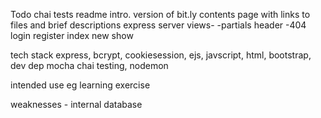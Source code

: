 Todo
chai tests
readme
intro. version of bit.ly 
contents page with links to files and brief descriptions
express server
views-
  -partials header
  -404
  login
  register
  index
  new
  show

tech stack
express, bcrypt, cookiesession, ejs, javscript, html, bootstrap, 
dev dep mocha chai testing, nodemon

intended use eg learning exercise

weaknesses - internal database